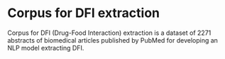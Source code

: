 # Corpus for DFI extraction

Corpus for DFI (Drug-Food Interaction) extraction is a dataset of 2271 abstracts of biomedical articles published by PubMed for developing an NLP model extracting DFI.
